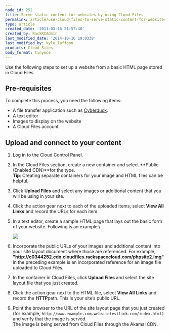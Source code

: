 ```yaml
---
node_id: 252
title: Serve static content for websites by using Cloud Files
permalink: article/use-cloud-files-to-serve-static-content-for-websites
type: article
created_date: '2011-03-16 21:57:40'
created_by: RackKCAdmin
last_modified_date: '2014-10-16 19:0338'
last_modified_by: kyle.laffoon
products: Cloud Sites
body_format: tinymce
---
```


Use the following steps to set up a website from a basic HTML page
stored in Cloud Files.

Pre-requisites
--------------

To complete this process, you need the following items:

-   A file transfer application such as
    [Cyberduck](http://www.rackspace.com/knowledge_center/article/configuring-rackspace-cloud-files-with-cyberduck).
-   A text editor
-   Images to display on the website
-   A Cloud Files account

Upload and connect to your content
----------------------------------

1.  Log in to the Cloud Control Panel.
2.  In the Cloud Files section, create a new container and select
    **Public (Enabled CDN)**for the type.\
     **Tip**: Creating separate containers for your image and HTML files
    can be helpful.
3.  Click **Upload Files** and select any images or additional content
    that you will be using in your site.
4.  Click the action gear next to each of the uploaded items, select
    **View All Links** and record  the URLs for each item.
5.  In a text editor, create a sample HTML page that lays out the basic
    form of your website. Following is an example:\

    ![](/knowledge_center/sites/default/files/field/image/sitelayoutpage_0.png)
6.  Incorporate the public URLs of your images and additional content
    into your site layout document where those are referenced. For
    example,
    **"http://c0344252.cdn.cloudfiles.rackspacecloud.com/phpsite2.img"**
    in the preceding example is an incorporated reference for an image
    file uploaded to Cloud Files.
7.  In the container in Cloud Files, click **Upload Files** and select
    the site layout file that you just created.
8.  Click the action gear next to the HTML file, select **View All
    Links** and record the **HTTP**path. This is your site&rsquo;s public URL.
9.  Point the browser to the URL of the site layout page that you just
    created (for example,
    `http://www.example.com.websitetestlink.com/index.html)`  and verify
    that the image is served.\
     The image is being served from Cloud Files through the Akamai CDN.



